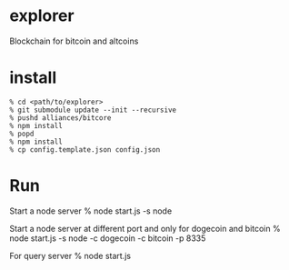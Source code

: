 explorer
==========
Blockchain for bitcoin and altcoins

install
==========

```
% cd <path/to/explorer>
% git submodule update --init --recursive
% pushd alliances/bitcore
% npm install
% popd
% npm install
% cp config.template.json config.json
```

Run
=======

Start a node server
% node start.js -s node

Start a node server at different port and only for dogecoin and bitcoin
% node start.js -s node -c dogecoin -c bitcoin -p 8335

For query server 
% node start.js


